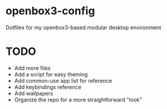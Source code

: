 # openbox3-config
Dotfiles for my openbox3-based modular desktop environment

# TODO
* Add more files
* Add a script for easy theming
* Add common-use app list for reference
* Add keybindings reference
* Add wallpapers
* Organize the repo for a more straightforward "look"
